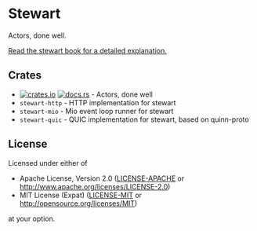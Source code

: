 # Stewart

Actors, done well.

[Read the stewart book for a detailed explanation.](https://open-mv-sandbox.github.io/stewart/)

## Crates

- [![crates.io](https://img.shields.io/crates/v/stewart.svg?label=stewart)](https://crates.io/crates/stewart) [![docs.rs](https://docs.rs/stewart/badge.svg)](https://docs.rs/stewart/) - Actors, done well
- `stewart-http` - HTTP implementation for stewart
- `stewart-mio` -  Mio event loop runner for stewart
- `stewart-quic` - QUIC implementation for stewart, based on quinn-proto

## License

Licensed under either of

- Apache License, Version 2.0 ([LICENSE-APACHE](LICENSE-APACHE) or http://www.apache.org/licenses/LICENSE-2.0)
- MIT License (Expat) ([LICENSE-MIT](LICENSE-MIT) or http://opensource.org/licenses/MIT)

at your option.
